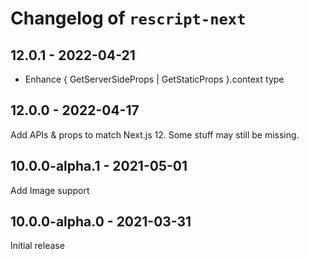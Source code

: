 # Changelog of `rescript-next`

## 12.0.1 - 2022-04-21

- Enhance { GetServerSideProps | GetStaticProps }.context type

## 12.0.0 - 2022-04-17

Add APIs & props to match Next.js 12. Some stuff may still be missing.

## 10.0.0-alpha.1 - 2021-05-01

Add Image support

## 10.0.0-alpha.0 - 2021-03-31

Initial release
